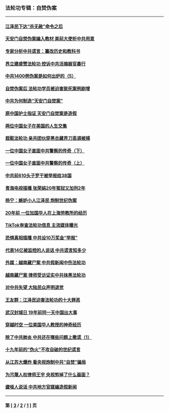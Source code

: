 ### 法轮功专辑：自焚伪案
---
#### [江泽民下达“杀无赦”命令之后](../../pages/nf5562/n13878084.md?02200430) 
#### [天安门自焚伪案编入教材 美前大使析中共用意](../../pages/nf5562/n13791932.md?02200430) 
#### [专家分析中共谎言：纂改历史和教科书](../../pages/nf5562/n13781542.md?02200430) 
#### [界立建盛赞法轮功 控诉中共活摘器官暴行](../../pages/nf5562/n13781971.md?02200430) 
#### [中共1400例伪案是如何出炉的（5）](../../pages/nf5562/n13226831.md?02200430) 
#### [自焚伪案后 法轮功学员被迫害致死案例剧增](../../pages/nf5562/n13190600.md?02200430) 
#### [中共为何制造“天安门自焚案”](../../pages/nf5562/n13183270.md?02200430) 
#### [原中国护士指证 天安门自焚案是造假](../../pages/nf5562/n13172289.md?02200430) 
#### [两位中国女子在美国的人生交集](../../pages/nf5562/n13156138.md?02200430) 
#### [栽赃法轮功 亲共团伙穿黑衣藏界刀高调被捕](../../pages/nf5562/n13073780.md?02200430) 
#### [一位中国女子直面中共警察的传奇（下）](../../pages/nf5562/n12989706.md?02200430) 
#### [一位中国女子直面中共警察的传奇（上）](../../pages/nf5562/n12985072.md?02200430) 
#### [中共前610头子罗干被举报给38国](../../pages/nf5562/n12975419.md?02200430) 
#### [青海电视插播 张荣娟20年冤狱又加刑2年](../../pages/nf5562/n12738166.md?02200430) 
#### [杨宁：嫉妒小人江泽民 炮制世纪伪案](../../pages/nf5562/n12724108.md?02200430) 
#### [20年前 一位加国华人在上海劳教所的经历](../../pages/nf5562/n12707932.md?02200430) 
#### [TikTok审查法轮功信息 主流媒体曝光](../../pages/nf5562/n12362336.md?02200430) 
#### [恐惧真相插播 中共设10万奖金“举报”](../../pages/nf5562/n12306396.md?02200430) 
#### [代表14亿被监控的人说话 中共谎言知多少](../../pages/nf5562/n12297484.md?02200430) 
#### [外媒：越南藏尸案 中共假新闻中伤法轮功](../../pages/nf5562/n12264411.md?02200430) 
#### [越南藏尸案 律师受访证实中共抹黑法轮功](../../pages/nf5562/n12261878.md?02200430) 
#### [对中共失望 大陆民众声明退党](../../pages/nf5562/n12187315.md?02200430) 
#### [王友群：江泽民迫害法轮功的十大罪恶](../../pages/nf5562/n12169074.md?02200430) 
#### [武汉封城日 19年前同一天中国出大事](../../pages/nf5562/n12150901.md?02200430) 
#### [穿越时空  一位美国华人教授的神奇经历](../../pages/nf5562/n12097460.md?02200430) 
#### [除了中共肺炎 中共还在哪些问题上撒谎（1）](../../pages/nf5562/n11955770.md?02200430) 
#### [十九年前的“伪火”不攻自破的世纪谎言](../../pages/nf5562/n11813238.md?02200430) 
#### [从江苏大爆炸 看央视炮制中共“自焚”骗局](../../pages/nf5562/n11140275.md?02200430) 
#### [为污蔑人权律师王宇 央视剪掉了什么画面？](../../pages/nf5562/n11130142.md?02200430) 
#### [聋哑人说话 中共地方官媒编造假新闻](../../pages/nf5562/n11006067.md?02200430) 

---
#### 第 [ [3](./3.md?02200430) / [2](./2.md?02200430) / [1](./1.md?02200430) ] 页
